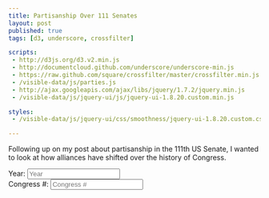 ```yaml
---
title: Partisanship Over 111 Senates
layout: post
published: true
tags: [d3, underscore, crossfilter]

scripts:
 - http://d3js.org/d3.v2.min.js
 - http://documentcloud.github.com/underscore/underscore-min.js
 - https://raw.github.com/square/crossfilter/master/crossfilter.min.js
 - /visible-data/js/parties.js
 - http://ajax.googleapis.com/ajax/libs/jquery/1.7.2/jquery.min.js
 - /visible-data/js/jquery-ui/js/jquery-ui-1.8.20.custom.min.js

styles:
 - /visible-data/js/jquery-ui/css/smoothness/jquery-ui-1.8.20.custom.css

---
```

<style type="text/css">
body { position: relative; }
svg {
	font-family: sans-serif;
	font-size: 10px;
}
g.axis path {
	fill: none;
	stroke: #444;
	stroke-width: .5;
}

svg circle {
	stroke: #444;
	stroke-width: .5;
	fill: white;
}

svg circle.democrat {
	fill: SteelBlue;
}

svg circle.republican {
	fill: FireBrick;
}

div.caption {
	padding: 1em;
	background-color: white;
	border: 1px solid #333;
}

#congress {
	margin-top: 1em;
}
#slider {
	margin-top: .5em;
}
</style>

Following up on my post about partisanship in the 111th US Senate, I wanted to look at how alliances have shifted over the history of Congress.

<div id="chart-wrapper">
	<div id="chart"> </div>
	<div class="row">
		<div class="span1">
			<a class="btn" id="play-slider">
				<i class="icon-play" id="play-icon" data-original-title="Play"> </i>
			</a>
		</div>
		<div id="slider" class="span6"> </div>
	</div>
	<form class="form-horizontal" id="congress">
		<div class="row">
			<div class="span4">
				<label>Year: </label>
				<input name="year" class="span2" type="number" placeholder="Year" />
			</div>
			<div class="span4">
				<label>Congress #:</label>
				<input name="congress" class="span2" type="number" placeholder="Congress #" />
			</div>
		</div>
	</form>
</div>

<script type="text/javascript">
// mise en place
function slugify(text) {
	text = String(text)
	    .toLowerCase()
	    .replace(/[^\w\s-]/, '')
	    .replace(/[-\s]+/, '-');
	return text;
}

function getCongress(year) {
	// return congress number for a given year
	return Math.floor((year - 1789) / 2 + 1);
}

function getYear(congress) {
	// return starting year for congress number
	return 1789 + (congress * 2) - 2;
}

var height = 400,
    width = 600,
    pad = 20;

var chart = d3.select('#chart').append('svg')
    .attr('height', height + pad)
    .attr('width', width + pad)
  .append('g')
    .attr('transform', 'translate(' + pad + ',0)');

var x = d3.scale.linear()
    .domain([-1.5, 1.5])
    .range([0, width]);

var y = d3.scale.linear()
    .domain([-1.5, 1.5])
    .range([height, 0]);

var xAxis = d3.svg.axis()
    .scale(x)
    .ticks(3)
    .tickFormat(String)
    .orient('bottom');

var yAxis = d3.svg.axis()
    .scale(y)
    .ticks(3)
    .tickFormat(String)
    .orient('left');

// crossfilter
var scores = crossfilter(),
    byCongress = scores.dimension(function(d) { return d.Congress; });

// the chart
chart.append('g')
    .attr('class', 'x axis')
    .attr('transform', 'translate(0,' + height + ')')
    .call(xAxis);

chart.append('g')
    .attr('class', 'y axis')
    .call(yAxis);

// a caption, for use later
var caption = d3.select('body').append('div')
    .attr('class', 'caption')
    .style('display', 'none')
    .style('position', 'absolute');

function plotCongress(congress) {
	var data = byCongress.filter(congress);
	var circles = chart.selectAll('circle')
	    .data(data.top(Infinity), function(d) { return d['Name']; });
	
	circles.enter()
	    .append('circle')
	    .attr('class', function(d) { return d['slug']; })
	    .attr('cx', function(d) { return x(d['1st Dimension Coordinate']); })
	    .attr('cy', function(d) { return y(d['2nd Dimension Coordinate']); })
	  .transition()
	    .duration(1000)
	    .attr('r', 5);

    circles.transition()
        .duration(1000)
        .attr('class', function(d) { return d['slug']; })
        .attr('r', 5)
        .attr('cx', function(d) { return x(d['1st Dimension Coordinate']); })
        .attr('cy', function(d) { return y(d['2nd Dimension Coordinate']); });

	circles.exit()
	    .transition()
	    .duration(1000)
	    .attr('r', 0)
	    .remove();

	circles.on('mouseover', function(d, i) {
		var position = d3.mouse(document.body);
		this.setAttribute('r', 10);
		caption.style('display', 'block')
			.style('left', (position[0] + 10) + 'px')
			.style('top', (position[1] + 10) + 'px')
			.text(d['Name'] + ': ' + d['1st Dimension Coordinate']);
	})
	.on('mouseout', function(d, i) {
		this.setAttribute('r', 5);
		caption.style('display', 'none');
	});

}

jQuery(function($) {
	// no-op forms
	$('form').submit(function(e) { e.preventDefault(); });

	var congress = $('[name=congress]'),
	    year = $('[name=year]');

	window.slider = $('#slider').slider({
		min: 1,
		max: 111,
		value: 111,
		change: function(e, ui) {
			plotCongress(ui.value);
		},
		slide: function(e, ui) {
			congress.val(ui.value);
			year.val(getYear(ui.value));
		}
	});

	congress.on('change', function(e) {
		var value = $(this).val();
		slider.slider('value', value);
	});

	year.on('change', function(e) {
		var value = $(this).val();
		slider.slider('value', value);
	});
});

d3.csv('/visible-data/data/DWN-master.csv', function(data) {
	// a little data cleaning
	window.data = data;
	_.each(data, function(d, i) {
		d['Congress'] = +d['Congress'];
		d['Party'] = PARTIES[d['Party']];
		d['1st Dimension Coordinate'] = Number(d['1st Dimension Coordinate']);
		d['2nd Dimension Coordinate'] = Number(d['2nd Dimension Coordinate']);
		d['slug'] = slugify(d['Party']);
	});
	scores.add(data);
	plotCongress(111);
});
</script>